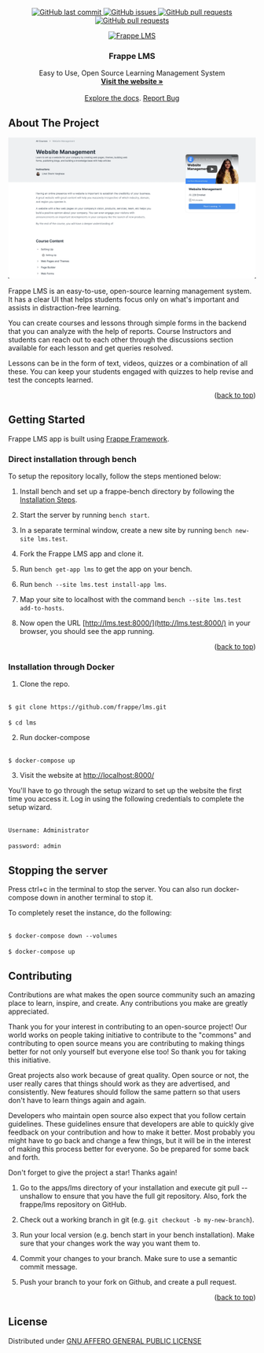 <p align="center">
    <a href="https://github.com/frappe/lms/commits/main">
    <img src="https://img.shields.io/github/last-commit/frappe/lms.svg?style=flat-square&logo=github&logoColor=white" alt="GitHub last commit">
    <a href="https://github.com/frappe/lms/issues">
    <img src="https://img.shields.io/github/issues-raw/frappe/lms.svg?style=flat-square&logo=github&logoColor=white" alt="GitHub issues">
    <a href="https://github.com/frappe/lms/pulls">
    <img src="https://img.shields.io/github/issues-pr-raw/frappe/lms.svg?style=flat-square&logo=github&logoColor=white" alt="GitHub pull requests">
     <a href="https://github.com/frappe/lms/license">
    <img src="https://img.shields.io/github/license/frappe/lms.svg?style=flat-square&logo=github&logoColor=white" alt="GitHub pull requests">
</p>

<div align="center">
  <a href="https://www.frappelms.com/">
    <img src="https://www.frappelms.com/files/flms.svg" alt="Frappe LMS" width="80" height="80">
  </a>
  <h3 align="center">Frappe LMS</h3>
  <p align="center">
    Easy to Use, Open Source Learning Management System
    <br/>
    <a href="https://www.frappelms.com"><strong>Visit the website »</strong></a>
    <br/>
    <br/>
    <a href="https://www.frappelms.com/introduction">Explore the docs</a>.
    <a href="https://github.com/frappe/lms/issues">Report Bug</a>

  </p>

</div>

<!-- ABOUT THE PROJECT -->

## About The Project

![Frappe LMS](/lms/public/images/course-home.png)

Frappe LMS is an easy-to-use, open-source learning management system. It has a clear UI that helps students focus only on what's important and assists in distraction-free learning.

You can create courses and lessons through simple forms in the backend that you can analyze with the help of reports. Course Instructors and students can reach out to each other through the discussions section available for each lesson and get queries resolved.

Lessons can be in the form of text, videos, quizzes or a combination of all these. You can keep your students engaged with quizzes to help revise and test the concepts learned.

<p align="right">(<a href="#top">back to top</a>)</p>

<!-- GETTING STARTED -->

## Getting Started

Frappe LMS app is built using [Frappe Framework](https://frappeframework.com).

### Direct installation through bench

To setup the repository locally, follow the steps mentioned below:

1.  Install bench and set up a frappe-bench directory by following the  [Installation Steps](https://frappeframework.com/docs/user/en/installation).

2.  Start the server by running ```bench start```.

3.  In a separate terminal window, create a new site by running ```bench new-site lms.test```.

4.  Fork the Frappe LMS app and clone it.

5.  Run ```bench get-app lms``` to get the app on your bench.

6.  Run ```bench --site lms.test install-app lms```.

7.  Map your site to localhost with the command  ```bench --site lms.test add-to-hosts```.

8.  Now open the URL  [http://lms.test:8000/](http://lms.test:8000/)  in your browser, you should see the app running.

<p align="right">(<a href="#top">back to top</a>)</p>

### Installation through Docker

1. Clone the repo.

```

$ git clone https://github.com/frappe/lms.git

$ cd lms

```

2. Run docker-compose

```

$ docker-compose up

```

3. Visit the website at  [http://localhost:8000/](http://localhost:8000/)

You'll have to go through the setup wizard to set up the website the first time you access it. Log in using the following credentials to complete the setup wizard.

```

Username: Administrator

password: admin

```

## [](https://github.com/frappe/lms/blob/main/docker-installation.md#stopping-the-server)Stopping the server

Press  ctrl+c  in the terminal to stop the server. You can also run  docker-compose down  in another terminal to stop it.

To completely reset the instance, do the following:

```

$ docker-compose down --volumes

$ docker-compose up

```

<!-- CONTRIBUTING -->

## Contributing

Contributions are what makes the open source community such an amazing place to learn, inspire, and create. Any contributions you make are greatly appreciated.

Thank you for your interest in contributing to an open-source project! Our world works on people taking initiative to contribute to the "commons" and contributing to open source means you are contributing to making things better for not only yourself but everyone else too! So thank you for taking this initiative.

Great projects also work because of great quality. Open source or not, the user really cares that things should work as they are advertised, and consistently. New features should follow the same pattern so that users don't have to learn things again and again.

Developers who maintain open source also expect that you follow certain guidelines. These guidelines ensure that developers are able to quickly give feedback on your contribution and how to make it better. Most probably you might have to go back and change a few things, but it will be in the interest of making this process better for everyone. So be prepared for some back and forth.

Don't forget to give the project a star! Thanks again!

1.  Go to the apps/lms directory of your installation and execute git pull --unshallow to ensure that you have the full git repository. Also, fork the frappe/lms repository on GitHub.

2.  Check out a working branch in git (e.g. ```git checkout -b my-new-branch```).

3.  Run your local version (e.g. bench start in your bench installation). Make sure that your changes work the way you want them to.

4.  Commit your changes to your branch. Make sure to use a semantic commit message.

6.  Push your branch to your fork on Github, and create a pull request.

<p align="right">(<a href="#top">back to top</a>)</p>

## License

Distributed under [GNU AFFERO GENERAL PUBLIC LICENSE](license.txt)
